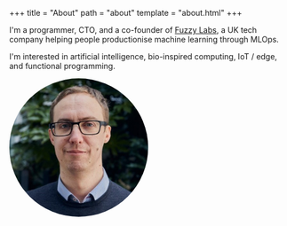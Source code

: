 +++
title = "About"
path = "about"
template = "about.html"
+++

I'm a programmer, CTO, and a co-founder of <a href="https://fuzzylabs.ai">Fuzzy Labs</a>, a UK tech company helping people productionise machine learning through MLOps.

I'm interested in artificial intelligence, bio-inspired computing, IoT / edge, and functional programming.

<img src="/static/matt-squire.jpg" alt="Matt Squire photo" style="border-radius: 50%; max-width: 250px">
